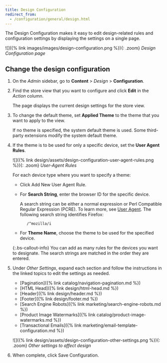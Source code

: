 ```yaml
---
title: Design Configuration
redirect_from:
  - /configuration/general/design.html
---
```


The Design Configuration makes it easy to edit design-related rules and configuration settings by displaying the settings on a single page.

![]({% link images/images/design-configuration.png %}){: .zoom}
_Design Configuration page_

## Change the design configuration

1. On the _Admin_ sidebar, go to **Content** > _Design_ > **Configuration**.

1. Find the store view that you want to configure and click **Edit** in the _Action_ column.

   The page displays the current design settings for the store view.

1. To change the default theme, set **Applied Theme** to the theme that you want to apply to the view.

   If no theme is specified, the system default theme is used. Some third-party extensions modify the system default theme.

1. If the theme is to be used for only a specific device, set the **User Agent Rules**.

   ![]({% link design/assets/design-configuration-user-agent-rules.png %}){: .zoom}
   _User-Agent Rules_

   For each device type where you want to specify a theme:

   - Click <span class="btn">Add New User Agent Rule</span>.

   - For **Search String**, enter the browser ID for the specific device.

      A search string can be either a normal expression or Perl Compatible Regular Expression (PCRE). To learn more, see [User Agent][1]. The following search string identifies Firefox:

            /^mozilla/i

   - For **Theme Name**, choose the theme to be used for the specified device.

   {:.bs-callout-info}
   You can add as many rules for the devices you want to designate. The search strings are matched in the order they are entered.

1. Under _Other Settings_, expand each section and follow the instructions in the linked topics to edit the settings as needed.

   - [Pagination]({% link catalog/navigation-pagination.md %})
   - [HTML Head]({% link design/html-head.md %})
   - [Header]({% link design/header.md %})
   - [Footer]({% link design/footer.md %})
   - [Search Engine Robots]({% link marketing/search-engine-robots.md %})
   - [Product Image Watermarks]({% link catalog/product-image-watermarks.md %})
   - [Transactional Emails]({% link marketing/email-template-configuration.md %})

   ![]({% link design/assets/design-configuration-other-settings.png %}){: .zoom}
   _Other settings to affect design_

1. When complete, click <span class="btn">Save Configuration</span>.

[1]: https://en.wikipedia.org/wiki/User_agent
